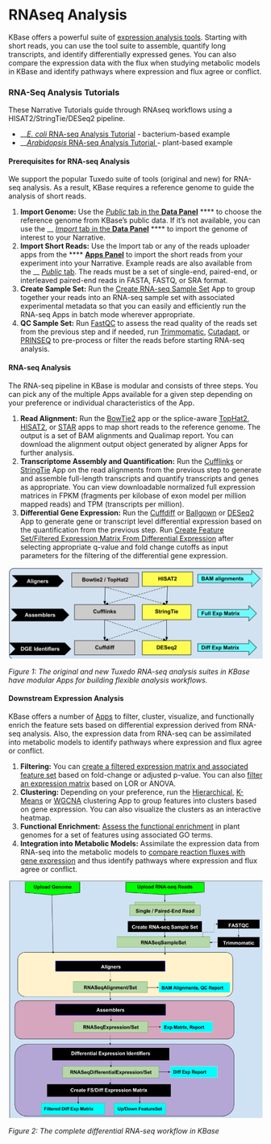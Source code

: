 # RNAseq Analysis

KBase offers a powerful suite of [expression analysis tools](https://kbase.us/applist/#Expression). Starting with short reads, you can use the tool suite to assemble, quantify long transcripts, and identify differentially expressed genes. You can also compare the expression data with the flux when studying metabolic models in KBase and identify pathways where expression and flux agree or conflict.

### **RNA-Seq Analysis Tutorials**

These Narrative Tutorials guide through RNAseq workflows using a HISAT2/StringTie/DESeq2 pipeline.&#x20;

* __[_E. coli_ RNA-seq Analysis Tutorial](https://narrative.kbase.us/narrative/ws.50093.obj.1) - bacterium-based example
* __[_Arabidopsis_ RNA-seq Analysis Tutorial ](https://narrative.kbase.us/narrative/ws.19391.obj.1)- plant-based example

#### Prerequisites for RNA-seq Analysis

We support the popular Tuxedo suite of tools (original and new) for RNA-seq analysis. As a result, KBase requires a reference genome to guide the analysis of short reads.&#x20;

1. **Import Genome:** Use the [_Public_ tab in the **Data Panel**](../../getting-started/narrative/add-data.md) **** to choose the reference genome from KBase’s public data. If it’s not available, you can use the __ [_Import_ tab in the **Data Panel**](../../getting-started/narrative/add-data.md) **** to import the genome of interest to your Narrative.
2. **Import Short Reads:** Use the Import tab or any of the reads uploader apps from the **** [**Apps Panel**](../../getting-started/narrative/add-apps.md) to import the short reads from your experiment into your Narrative. Example reads are also available from the __ [_Public_ tab](../../getting-started/narrative/add-data.md). The reads must be a set of single-end, paired-end, or interleaved paired-end reads in FASTA, FASTQ, or SRA format.
3. **Create Sample Set:** Run the [Create RNA-seq Sample Set](https://narrative.kbase.us/#catalog/apps/KBaseRNASeq/describe\_rnaseq\_experiment/release) App to group together your reads into an RNA-seq sample set with associated experimental metadata so that you can easily and efficiently run the RNA-seq Apps in batch mode wherever appropriate.
4. **QC Sample Set:** Run [FastQC](https://narrative.kbase.us/#appcatalog/app/kb\_fastqc/runFastQC/release) to assess the read quality of the reads set from the previous step and if needed, run [Trimmomatic](https://narrative.kbase.us/#appcatalog/app/kb\_trimmomatic/run\_trimmomatic/release), [Cutadapt](https://narrative.kbase.us/#appcatalog/app/kb\_cutadapt/remove\_adapters/release), or [PRINSEQ](https://narrative.kbase.us/#appcatalog/app/kb\_PRINSEQ/execReadLibraryPRINSEQ/release) to pre-process or filter the reads before starting RNA-seq analysis.

#### RNA-seq Analysis

The RNA-seq pipeline in KBase is modular and consists of three steps. You can pick any of the multiple Apps available for a given step depending on your preference or individual characteristics of the App.

1. **Read Alignment:** Run the [BowTie2](https://narrative.kbase.us/#appcatalog/app/kb\_Bowtie2/align\_reads\_using\_bowtie2/release) app or the splice-aware [TopHat2](https://narrative.kbase.us/#catalog/apps/kb\_tophat2/align\_reads\_using\_tophat2/release), [HISAT2](https://narrative.kbase.us/#catalog/apps/kb\_hisat2/align\_reads\_using\_hisat2/release), or [STAR](https://narrative.kbase.us/#catalog/apps/STAR/align\_reads\_using\_STAR/beta) apps to map short reads to the reference genome. The output is a set of BAM alignments and Qualimap report. You can download the alignment output object generated by aligner Apps for further analysis.
2. **Transcriptome Assembly and Quantification:** Run the [Cufflinks](https://narrative.kbase.us/#catalog/apps/kb\_cufflinks/assemble\_transcripts\_using\_cufflinks/release) or [StringTie](https://narrative.kbase.us/#catalog/apps/kb\_stringtie/run\_stringtie/release) App on the read alignments from the previous step to generate and assemble full-length transcripts and quantify transcripts and genes as appropriate. You can view downloadable normalized full expression matrices in FPKM (fragments per kilobase of exon model per million mapped reads) and TPM (transcripts per million).
3. **Differential Gene Expression:** Run the [Cuffdiff](https://narrative.kbase.us/#catalog/apps/kb\_cufflinks/run\_Cuffdiff/release) or [Ballgown](https://narrative.kbase.us/#catalog/apps/kb\_ballgown/run\_ballgown\_app/release) or [DESeq2](https://narrative.kbase.us/#catalog/apps/kb\_deseq/run\_DESeq2/release) App to generate gene or transcript level differential expression based on the quantification from the previous step. Run [Create Feature Set/Filtered Expression Matrix From Differential Expression](https://narrative.kbase.us/#appcatalog/app/FeatureSetUtils/upload\_featureset\_from\_diff\_expr/release) after selecting appropriate q-value and fold change cutoffs as input parameters for the filtering of the differential gene expression.

![](<../../.gitbook/assets/image (6).png>)

_Figure 1: The original and new Tuxedo RNA-seq analysis suites in KBase have modular Apps for building flexible analysis workflows._

#### Downstream Expression Analysis

KBase offers a number of [Apps](https://kbase.us/applist/#Expression) to filter, cluster, visualize, and functionally enrich the feature sets based on differential expression derived from RNA-seq analysis. Also, the expression data from RNA-seq can be assimilated into metabolic models to identify pathways where expression and flux agree or conflict.

1. **Filtering:** You can [create a filtered expression matrix and associated feature set](https://narrative.kbase.us/#catalog/apps/FeatureSetUtils/upload\_featureset\_from\_diff\_expr/release) based on fold-change or adjusted p-value. You can also [filter an expression matrix](https://narrative.kbase.us/#catalog/apps/CoExpression/expression\_toolkit\_filter\_expression/release) based on LOR or ANOVA.
2. **Clustering:** Depending on your preference, run the [Hierarchical](https://narrative.kbase.us/#catalog/apps/KBaseFeatureValues/expression\_toolkit\_cluster\_hierarchical/release), [K-Means](https://narrative.kbase.us/#catalog/apps/KBaseFeatureValues/expression\_toolkit\_cluster\_k\_means/release) or [WGCNA](https://narrative.kbase.us/#catalog/apps/CoExpression/expression\_toolkit\_cluster\_WGCNA/release) clustering App to group features into clusters based on gene expression. You can also visualize the clusters as an interactive heatmap.
3. **Functional Enrichment:** [Assess the functional enrichment](https://narrative.kbase.us/#appcatalog/app/kb\_functional\_enrichment\_1/functional\_enrichment\_go\_term/release) in plant genomes for a set of features using associated GO terms.
4. **Integration into Metabolic Models:** Assimilate the expression data from RNA-seq into the metabolic models to [compare reaction fluxes with gene expression](https://narrative.kbase.us/#appcatalog/app/fba\_tools/compare\_flux\_with\_expression) and thus identify pathways where expression and flux agree or conflict.

![](../../.gitbook/assets/transcriptomics2.png)

_Figure 2: The complete differential RNA-seq workflow in KBase_
